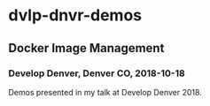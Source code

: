 # dvlp-dnvr-demos

## Docker Image Management

### Develop Denver, Denver CO, 2018-10-18

Demos presented in my talk at Develop Denver 2018.
